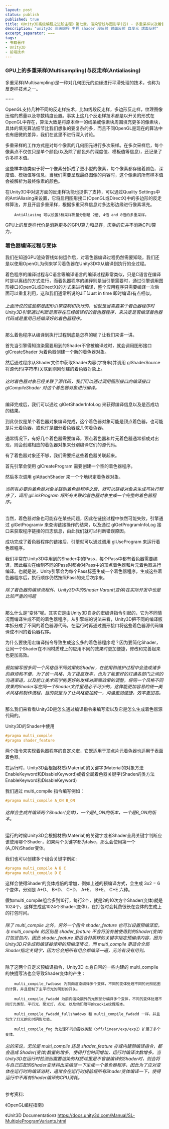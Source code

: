 ```yaml
---
layout: post
status: publish
published: true
title: 《Unity3D高级编程之进阶主程》第七章，渲染管线与图形学(四) - 多重采样以及着色器编译原理
description: "unity3d 高级编程 主程 shader 漫反射 镜面反射 自发光 球面反射"
excerpt_separator: ===
tags:
- 书籍著作
- Unity3D
- 前端技术
---
```



### GPU上的多重采样(Multisampling)与反走样(Antialiasing)

多重采样(Multisampling)是一种对几何图元的边缘进行平滑处理的技术，也称为反走样技术之一。

===

OpenGL支持几种不同的反走样技术，比如线段反走样，多边形反走样，纹理图像压缩的质量以及导数精度设置。事实上这几个反走样技术都是以开关的形式在OpenGL中存在，算法大致是将原本单一的线条或像素块周围填充更多的像素块，具体的填充算法细节比我们想象的要复杂的多，而且不同OpenGL是现在的算法中也有细微的差异，我们在这里不进行深入讨论。

多重采样的工作方式是对每个像素的几何图元进行多次采样。在多次采样后，每个像素点不仅仅只是单个颜色(以及除了颜色外的深度值、模板值等信息)，还记录了许多样本值。

这些样本值类似于将一个像素分拆成了更小型的像素，每个像素都存储着颜色、深度值、模板值等信息，当我们需要呈现最终图像的内容时，这个像素的所有样本值会被解析为最终像素的颜色。

在Unity3D中对这方面的反走样功能也提供了支持，可以通过Quality Settings中的AntiAliasing来设置，它将启用图形接口(OpenGL或DirectX)中的多边形的反走样算法，并且开启多重采样，根据多重采样信息对多边形边缘进行像素填充。
		
		AntiAliasing 可以设置3档采样质量分别是 2倍, 4倍 and 8倍的多重采样。

GPU上的反走样代价是消耗更多的GPU算力和显存，庆幸的它并不消耗CPU算力。

### 着色器编译过程与变体

我们在知道GPU渲染管线如何运作后，对着色器编译过程仍然需要知晓，我们还是以使用OpenGL为例来学习着色器在Unity3D中从编译到执行的全过程。

着色程序的编译过程与C语言等编译语言的编译过程非常类似，只是C语言在编译时是以离线的方式进行，而着色器程序的编译则是当引擎需要时，通过引擎调用图形接口(OpenGL或DirectX)的方式来进行编译，整个应用程序只需要编译一次后面可以重复利用，这和我们通常所说的JIT(Just in time 即时编译)有点相似。

###### 上面所说的这些都是图形引擎控制和执行的，也就是当需要某个着色器程序时Unity3D引擎通过判断是否存在已经编译好的着色器程序，来决定是否编译着色器代码或是重用已经编译好的着色器程序。

那么着色程序从编译到执行过程到底是怎样的呢？让我们来讲一讲。

首先当引擎得知渲染需要用到的Shader不曾被编译过时，就会调用图形接口 glCreateShader 为着色器创建一个新的着色器对象。

然后通过程序从Shader文件中获取Shader内容(字符串)并调用 glShaderSource 将源代码(字符串)关联到刚刚创建的着色器对象上。

###### 这时着色器对象已经关联了源代码，我们可以通过调用图形接口的编译接口 glCompileShader 对这个着色器对象进行编译。

编译完成后，我们可以通过 glGetShaderInfoLog 来获得编译信息以及是否成功的结果。

到此仅仅是某个着色器对象编译完成，这个着色器对象可能是顶点着色器，也可能是片元着色器，或也许是细分着色器或几何着色器。

通常情况下，有好几个着色器需要编译，顶点着色器和片元着色器通常都成对出现，则会创建相应的着色器对象来分别编译它们的源代码。

有了着色器对象还不够，我们需要把这些着色器关联起来。

首先引擎会使用 glCreateProgram 需要创建一个空的着色器程序。

然后多次调用 glAttachShader 来一个个地绑定着色器对象。

###### 当所有必要的着色器对象关联到着色器程序之后，就可以链接对象来生成可执行程序了，调用 glLinkProgram 将所有关联的着色器对象生成一个完整的着色器程序。

当然，着色器对象也可能存在某些问题，因此在链接过程中依然可能失败，引擎通过 glGetProgramiv 来查询链接操作的结果，以及通过 glGetProgramInfoLog 接口来获取程序链接的日志信息，由此我们就可以判断错误原因。

成功完成了着色器程序的链接后，引擎就可以通过调用 glUseProgram 来运行着色器程序。

我们平常在Unity3D中用到的Shader中的Pass，每个Pass中都有着色器需要编译，因此每次在绘制不同的Pass时都会对Pass中的顶点着色器和片元着色器进行编译。也就是说，Unity引擎会为每个Pass标签生成一个着色器程序，生成这些着色器程序后，执行顺序仍然按照Pass的先后次序来。

###### 除了着色器的编译流程外，Unity3D中的Shader Varant(变体)在实际开发中也是比较严重的问题

那么什么是“变体”呢。其实它是由Unity3D自身的宏编译指令引起的，它为不同情况而编译生成不同的着色器程序。从引擎端的说法来看，Unity3D把不同的编译版本拆分成了不同的着色器源代码，在运行时再通过图形接口将这些着色器源代码编译成不同的着色器程序。

为什么要使用宏编译指令导致生成这么多的着色器程序呢？因为要简化Shader，让同一个Shader在不同材质球上的应用不同的效果时更加便捷，修改和完善起来也更加高效。

###### 假如编写很多同一个风格但不同效果的Shader，在使用和维护过程中会造成诸多的麻烦和不便，为了统一风格，为了提高效率，也为了能更好的打通各部门之间的沟通渠道，以及能让美术同学能更好的发挥对画面效果的调整，将同一个风格不同效果的Shader写在同一个Shader文件里是必不可少的，这样能更加容易的统一美术风格和制作流程，目的就是为了让风格更加统一，沟通更加便捷，效率更加高。

那么我们来看看Unity3D是怎么通过编译指令来编写宏以及它是怎么生成着色器源代码的。

Unity3D的Shader中使用

``` c
#pragma multi_compile
#pragma shader_feature
```

两个指令来实现着色器程序的自定义宏，它既适用于顶点片元着色器也适用于表面着色器。

在运行时，Unity3D会根据材质(Material)的关键字(Material的对象方法EnableKeyword和DisableKeyword)或者全局着色器关键字(Shader的类方法EnableKeyword和DisableKeyword)

我们通过 multi_compile 指令编写例如：

``` c
#pragma multi_compile A_ON B_ON
```

###### 这样会生成并编译两个Shader(变体)，一个是A_ON的版本，一个是B_ON的版本。

运行的时候Unity3D会根据材质(Material)的关键字或者Shader全局关键字判断应该使用哪个Shader，如果两个关键字都为false，那么会使用第一个(A_ON)Shader变体。

我们也可以创建多个组合关键字例如:

``` c
#pragma multi_compile A B C
#pragma multi_compile D E
```

这样会使得Shader的变体成倍的增加，例如上述的预编译方式，会生成 3x2 = 6 个变体，分别是 A+D、 B+D、 C+D、 A+E、 B+E、 C+E 六种。

假如multi_compile组合多到10行，每行2个，就是2的10次方个Shader(变体)就是1024个，这样生成这1024个Shader(变体)，在打包时会耗费很长在变体的生成上的打包时间。

###### 除了 multi_compile 之外，另外一个指令 shader_feature 也可以设置预编译宏，与 multi_compile 的区别是 shader_feature 不会将没有被使用到的Shader(变体)打包进包内，因此 shader_feature 更适合材质球的关键字指定预编译内容，因为Unity3D只生成和编译被使用的预编译情况，而 multi_compile 更适合全局Shader指定关键字，因为它会把所有组合都编译一遍，无论有没有用到。

除了这两个自定义预编译指令，Unity3D 本身自带的一些内建的 multi_compile 的快捷写法也会导致Shader变体的产生：

		multi_compile_fwdbase 为前向渲染编译多个变体，不同的变体处理不同的光照贴图的计算，并且控制了主平行光的阴影的开关。
		
		multi_compile_fwdadd 为前向渲染额外的光照部分编译多个变体，不同的变体处理不同灯光类型，平行光，聚光灯，点光，以及他们附带的cookie纹理版本。
		
		multi_compile_fwdadd_fullshadows 和 multi_compile_fwdadd 一样，并且包含了灯光的实时阴影功能。
		
		multi_compile_fog 为处理不同的雾效类型（off/linear/exp/exp2）扩展了多个变体。

###### 总的来说，无论是 multi_compile 还是 shader_feature 亦或内建预编译指令，都会造成 Shader(变体)数量的增多，使得打包时间增加，运行时编译次数增多。当Unity3D在运行时检测到需要渲染的材质球里是不曾被编译的Shader时，则会将与自己匹配的Shader变体拎出来编译一下生成一个着色器程序，因此为了应对变体在运行时的编译消耗，通常会在运行时提前将所有Shader变体编译一下，使得运行中不再有Shader编译的CPU消耗。


参考资料:

《OpenGL编程指南》

《Unit3D Documentation》 https://docs.unity3d.com/Manual/SL-MultipleProgramVariants.html

